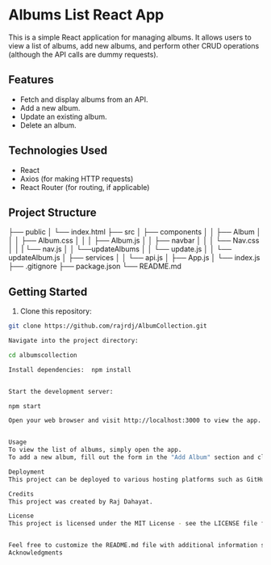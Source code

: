 # Albums List React App

This is a simple React application for managing albums. It allows users to view a list of albums, add new albums, and perform other CRUD operations (although the API calls are dummy requests).

## Features

- Fetch and display albums from an API.
- Add a new album.
- Update an existing album.
- Delete an album.

## Technologies Used

- React
- Axios (for making HTTP requests)
- React Router (for routing, if applicable)

## Project Structure

├── public
│ └── index.html
├── src
│ ├── components
│ │ ├── Album
│ │ │ ├── Album.css
│ │ │ ├── Album.js
│ │ ├── navbar
│ │ │ └── Nav.css
│ │ | └── nav.js
│ │ └──updateAlbums
│ │ └── update.js
│ │ └── updateAlbum.js
│ ├── services
│ │ └── api.js
│ ├── App.js
│ └── index.js
├── .gitignore
├── package.json
└── README.md


## Getting Started

1. Clone this repository:

```bash
git clone https://github.com/rajrdj/AlbumCollection.git

Navigate into the project directory:

cd albumscollection

Install dependencies:  npm install


Start the development server:

npm start 

Open your web browser and visit http://localhost:3000 to view the app.


Usage
To view the list of albums, simply open the app.
To add a new album, fill out the form in the "Add Album" section and click the "Add Album" button.

Deployment
This project can be deployed to various hosting platforms such as GitHub Pages, Netlify, or Heroku. To deploy the project, follow the deployment instructions provided by the hosting platform of your choice.

Credits
This project was created by Raj Dahayat.

License
This project is licensed under the MIT License - see the LICENSE file for details.


Feel free to customize the README.md file with additional information specific to your project. 
Acknowledgments


